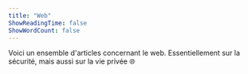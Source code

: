 ```yaml
---
title: "Web"
ShowReadingTime: false
ShowWordCount: false
---
```


Voici un ensemble d'articles concernant le web. Essentiellement sur la sécurité, mais aussi sur la vie privée 🌐️
